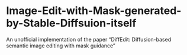 # Image-Edit-with-Mask-generated-by-Stable-Diffsuion-itself
An unofficial implementation of the paper “DiffEdit: Diffusion-based semantic image editing with mask guidance”

